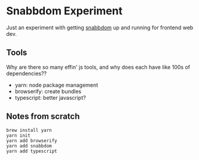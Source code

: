 Snabbdom Experiment
===

Just an experiment with getting [snabbdom](https://github.com/snabbdom/snabbdom) up and running for frontend web dev.

Tools
---

Why are there so many effin' js tools, and why does each have like 100s of dependencies??

* yarn: node package management
* browserify: create bundles
* typescript: better javascript?

Notes from scratch
---

```
brew install yarn
yarn init
yarn add browserify
yarn add snabbdom
yarn add typescript
```
